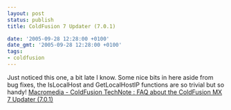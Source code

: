 ```yaml
---
layout: post
status: publish
title: ColdFusion 7 Updater (7.0.1)

date: '2005-09-28 12:28:00 +0100'
date_gmt: '2005-09-28 12:28:00 +0100'
tags:
- coldfusion
---
```

Just noticed this one, a bit late I know. Some nice bits in here aside from bug fixes, the IsLocalHost and GetLocalHostIP functions are so trivial but so handy!
<a href="http://www.macromedia.com/cfusion/knowledgebase/index.cfm?id=892ebbe5#included" target="_blank">Macromedia - ColdFusion TechNote : FAQ about the ColdFusion MX 7 Updater (7.0.1)</a>

